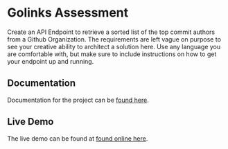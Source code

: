 # Golinks Assessment

Create an API Endpoint to retrieve a sorted list of the top commit authors from a Github Organization. The requirements are left vague on purpose to see your creative ability to architect a solution here. Use any language you are comfortable with, but make sure to include instructions on how to get your endpoint up and running.


## Documentation

Documentation for the project can be [found here](https://golinks-assessment-docs.yorda.dev).


## Live Demo

The live demo can be found at [found online here](https://golinks-assessment.yorda.dev).

